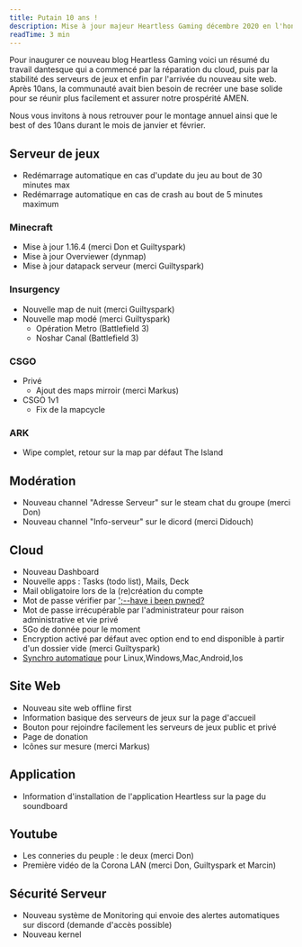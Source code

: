 ```yaml
---
title: Putain 10 ans !
description: Mise à jour majeur Heartless Gaming décembre 2020 en l'honneur de notre 10ème anniversaire.
readTime: 3 min
---
```


Pour inaugurer ce nouveau blog Heartless Gaming voici un résumé du travail dantesque qui a commencé par la réparation du cloud, puis par la stabilité des serveurs de jeux et enfin par l'arrivée du nouveau site web. Après 10ans, la communauté avait bien besoin de recréer une base solide pour se réunir plus facilement et assurer notre prospérité AMEN.

Nous vous invitons à nous retrouver pour le montage annuel ainsi que le best of des 10ans durant le mois de janvier et février.


## Serveur de jeux
  - Redémarrage automatique en cas d'update du jeu au bout de 30 minutes max
  - Redémarrage automatique en cas de crash au bout de 5 minutes maximum


<div class="ml-6 md:ml-10">

### Minecraft
  - Mise à jour 1.16.4 (merci Don et Guiltyspark)
  - Mise à jour Overviewer (dynmap)
  - Mise à jour datapack serveur (merci Guiltyspark)

### Insurgency
  - Nouvelle map de nuit (merci Guiltyspark)
  - Nouvelle map modé (merci Guiltyspark)
    - Opération Metro (Battlefield 3)
    - Noshar Canal (Battlefield 3)

### CSGO
  - Privé
    - Ajout des maps mirroir (merci Markus)
  - CSGO 1v1
    - Fix de la mapcycle

### ARK
  - Wipe complet, retour sur la map par défaut The Island

</div>

## Modération
- Nouveau channel "Adresse Serveur" sur le steam chat du groupe (merci Don)
- Nouveau channel "Info-serveur" sur le dicord (merci Didouch)

## Cloud
- Nouveau Dashboard
- Nouvelle apps : Tasks (todo list), Mails, Deck
- Mail obligatoire lors de la (re)création du compte
- Mot de passe vérifier par [';--have i been pwned?](https://haveibeenpwned.com/)
- Mot de passe irrécupérable par l'administrateur pour raison administrative et vie privé
- 5Go de donnée pour le moment
- Encryption activé par défaut avec option end to end disponible à partir d'un dossier vide (merci Guiltyspark)
- [Synchro automatique](https://nextcloud.com/clients/) pour Linux,Windows,Mac,Android,Ios

## Site Web
- Nouveau site web offline first
- Information basique des serveurs de jeux sur la page d'accueil
- Bouton pour rejoindre facilement les serveurs de jeux public et privé
- Page de donation
- Icônes sur mesure (merci Markus)

## Application
- Information d'installation de l'application Heartless sur la page du soundboard

## Youtube
- Les conneries du peuple : le deux (merci Don)
- Première vidéo de la Corona LAN (merci Don, Guiltyspark et Marcin)

## Sécurité Serveur
- Nouveau système de Monitoring qui envoie des alertes automatiques sur discord (demande d'accès possible)
- Nouveau kernel
